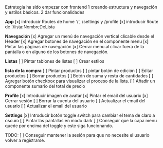 Estrategia ha sido empezar con frontend
    1 creando estructura y navegación y estilos básicos.
    2 dar funcionalidades 

__App__
[x] introducir Routes de home '/', /settings y /profile
[x] introducir Route de '/lista:NombreDeLista


__Navegación__
[x] Agregar un menú de navegación vertical clicable desde el Header
[x] Agregar botones de navegación en el componente menu
[x] Pintar las páginas de navegación
[x] Cerrar menu al clicar fuera de la pantalla o en alguno de los botones de navegación.

__Listas__
[ ] Pintar tablones de listas 
[ ] Crear estilos 

__lista de la compra__
[ ] Pintar productos
[ ] pintar botón de edición
[ ] Editar productos
[ ] Borrar productos
[ ] Botón de suma y resta de cantidades
[ ] Agregar botón checkbox para visualizar el proceso de la lista.
[ ] Añadir un componente sumario del total de precio

__Profile__
[x] Introducir imagen de avatar
[x] Pintar el email del usuario
[x] Cerrar sesión 
[ ] Borrar la cuenta del usuario
[ ] Actualizar el email del usuario
[ ] Actualizar el email del usuario


__Settings__
[x] Introducir botón toggle switch para cambiar el tema de claro a oscuro
[ ] Pintar las pantallas en modo dark
[ ] Conseguir que la capa menu quede por encima del toggle y este siga funcionando.


TODO:
[ ] Conseguir mantener la sesión para que no necesite el usuario volver a registrarse.

